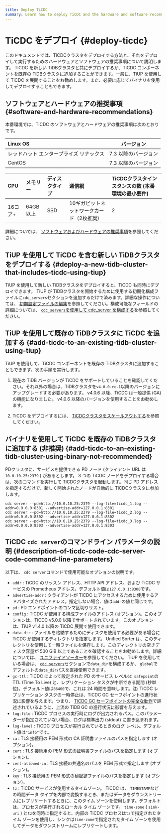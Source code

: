 ```yaml
---
title: Deploy TiCDC
summary: Learn how to deploy TiCDC and the hardware and software recommendations for deploying and running it.
---
```


# TiCDC をデプロイ {#deploy-ticdc}

このドキュメントでは、TiCDCクラスタをデプロイする方法と、それをデプロイして実行するためのハードウェアとソフトウェアの推奨事項について説明します。 TiCDC を新しい TiDBクラスタと共にデプロイするか、TiCDC コンポーネントを既存の TiDBクラスタに追加することができます。一般に、TiUP を使用して TiCDC を展開することをお勧めします。また、必要に応じてバイナリを使用してデプロイすることもできます。

## ソフトウェアとハードウェアの推奨事項 {#software-and-hardware-recommendations}

本番環境では、TiCDC のソフトウェアとハードウェアの推奨事項は次のとおりです。

| Linux OS              |     バージョン    |
| :-------------------- | :----------: |
| レッドハット エンタープライズ リナックス | 7.3 以降のバージョン |
| CentOS                | 7.3 以降のバージョン |

| CPU   | メモリー   | ディスクタイプ | 通信網                    | TiCDCクラスタインスタンスの数 (本番環境の最小要件) |
| :---- | :----- | :------ | :--------------------- | :---------------------------- |
| 16コア+ | 64GB以上 | SSD     | 10ギガビットネットワークカード（2枚推奨） | 2                             |

詳細については、 [ソフトウェアおよびハードウェアの推奨事項](/hardware-and-software-requirements.md)を参照してください。

## TiUP を使用して TiCDC を含む新しい TiDBクラスタをデプロイする {#deploy-a-new-tidb-cluster-that-includes-ticdc-using-tiup}

TiUP を使用して新しい TiDBクラスタをデプロイすると、TiCDC も同時にデプロイできます。 TiUP が TiDBクラスタを開始するために使用する初期化構成ファイルに`cdc_servers`セクションを追加するだけで済みます。詳細な操作については、 [初期設定ファイルの編集](/production-deployment-using-tiup.md#step-3-initialize-cluster-topology-file)を参照してください。構成可能なフィールドの詳細については、 [`cdc_servers`を使用して cdc_server を構成する](/tiup/tiup-cluster-topology-reference.md#cdc_servers)を参照してください。

## TiUP を使用して既存の TiDBクラスタに TiCDC を追加する {#add-ticdc-to-an-existing-tidb-cluster-using-tiup}

TiUP を使用して、TiCDC コンポーネントを既存の TiDBクラスタに追加することもできます。次の手順を実行します。

1.  現在の TiDB バージョンが TiCDC をサポートしていることを確認してください。それ以外の場合は、TiDBクラスタを`v4.0.0-rc.1`以降のバージョンにアップグレードする必要があります。 v4.0.6 以降、TiCDC は一般提供 (GA) の機能になりました。 v4.0.6 以降のバージョンを使用することをお勧めします。

2.  TiCDC をデプロイするには、 [TiCDCクラスタをスケールアウトする](/scale-tidb-using-tiup.md#scale-out-a-ticdc-cluster)を参照してください。

## バイナリを使用して TiCDC を既存の TiDBクラスタに追加する (非推奨) {#add-ticdc-to-an-existing-tidb-cluster-using-binary-not-recommended}

PDクラスタに、サービスを提供できる PD ノード (クライアント URL は`10.0.10.25:2379` ) があるとします。 3 つの TiCDC ノードをデプロイする場合は、次のコマンドを実行して TiCDCクラスタを起動します。同じ PD アドレスを指定するだけで、新しく開始されたノードが自動的に TiCDCクラスタに参加します。


```shell
cdc server --pd=http://10.0.10.25:2379 --log-file=ticdc_1.log --addr=0.0.0.0:8301 --advertise-addr=127.0.0.1:8301
cdc server --pd=http://10.0.10.25:2379 --log-file=ticdc_2.log --addr=0.0.0.0:8302 --advertise-addr=127.0.0.1:8302
cdc server --pd=http://10.0.10.25:2379 --log-file=ticdc_3.log --addr=0.0.0.0:8303 --advertise-addr=127.0.0.1:8303
```

## TiCDC <code>cdc server</code>のコマンドライン パラメータの説明 {#description-of-ticdc-code-cdc-server-code-command-line-parameters}

以下は、 `cdc server`コマンドで使用可能なオプションの説明です。

-   `addr` : TiCDC のリッスン アドレス、HTTP API アドレス、および TiCDC サービスの Prometheus アドレス。デフォルト値は`127.0.0.1:8300`です。
-   `advertise-addr` : クライアントが TiCDC にアクセスするために使用するアドバタイズされたアドレス。指定しない場合、値は`addr`の値と同じです。
-   `pd` : PD エンドポイントのコンマ区切りリスト。
-   `config` : TiCDC が使用する構成ファイルのアドレス (オプション)。このオプションは、TiCDC v5.0.0 以降でサポートされています。このオプションは、TiUP v1.4.0 以降の TiCDC 展開で使用できます。
-   `data-dir` : ファイルを格納するためにディスクを使用する必要がある場合に TiCDC が使用するディレクトリを指定します。 Unified Sorter は、このディレクトリを使用して一時ファイルを保存します。このディレクトリの空きディスク容量が 500 GiB 以上であることを確認することをお勧めします。詳細については、 [ユニファイドソーター](/ticdc/manage-ticdc.md#unified-sorter)を参照してください。 TiUP を使用している場合は、 [`cdc_servers`](/tiup/tiup-cluster-topology-reference.md#cdc_servers)セクションで`data_dir`を構成するか、 `global`でデフォルトの`data_dir`パスを直接使用できます。
-   `gc-ttl` : TiCDC によって設定された PD のサービス レベル`GC safepoint`の TTL (Time To Live) と、レプリケーション タスクが中断できる期間 (秒単位)。デフォルト値は`86400`で、これは 24 時間を意味します。注: TiCDC レプリケーション タスクの一時停止は、TiCDC GC セーフポイントの進行状況に影響を与えます。つまり、 [TiCDC GC セーフポイントの完全な動作](/ticdc/ticdc-faq.md#what-is-the-complete-behavior-of-ticdc-garbage-collection-gc-safepoint)で詳述されているように、上流の TiDB GC の進行状況に影響を与えます。
-   `log-file` : TiCDC プロセスの実行時にログが出力されるパス。このパラメーターが指定されていない場合、ログは標準出力 (stdout) に書き込まれます。
-   `log-level` : TiCDC プロセスが実行されているときのログ レベル。デフォルト値は`"info"`です。
-   `ca` : TLS 接続用の PEM 形式の CA 証明書ファイルのパスを指定します (オプション)。
-   `cert` : TLS 接続用の PEM 形式の証明書ファイルのパスを指定します (オプション)。
-   `cert-allowed-cn` : TLS 接続の共通名のパスを PEM 形式で指定します (オプション)。
-   `key` : TLS 接続用の PEM 形式の秘密鍵ファイルのパスを指定します (オプション)。
-   `tz` : TiCDC サービスが使用するタイムゾーン。 TiCDC は、 `TIMESTAMP`などの時間データ タイプを内部で変換するとき、またはデータをダウンストリームにレプリケートするときに、このタイム ゾーンを使用します。デフォルトは、プロセスが実行されるローカル タイム ゾーンです。 `time-zone` ( `sink-uri` ) と`tz`を同時に指定すると、内部の TiCDC プロセスは`tz`で指定されたタイム ゾーンを使用し、シンクは`time-zone`で指定されたタイム ゾーンを使用してデータをダウンストリームにレプリケートします。
